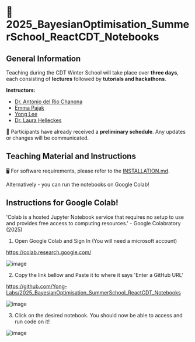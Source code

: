 # 🎉 2025_BayesianOptimisation_SummerSchool_ReactCDT_Notebooks

## General Information  
Teaching during the CDT Winter School will take place over **three days**, each consisting of **lectures** followed by **tutorials and hackathons**.  

**Instructors:**  
- [Dr. Antonio del Rio Chanona](https://www.optimlpse.co.uk/author/dr.-ehecatl-antonio-del-rio-chanona/)  
- [Emma Pajak](https://www.optimlpse.co.uk/author/emma-pajak/)
- [Yong Lee](https://www.optimlpse.co.uk/author/yong-lee/)  
- [Dr. Laura Helleckes](https://www.optimlpse.co.uk/author/laura-helleckes/)  

📅 Participants have already received a **preliminary schedule**. Any updates or changes will be communicated.   

## Teaching Material and Instructions  
🖥️ For software requirements, please refer to the [INSTALLATION.md](./INSTALLATION.md). 

Alternatively - you can run the notebooks on Google Colab!

## Instructions for Google Colab! 
'Colab is a hosted Jupyter Notebook service that requires no setup to use and provides free access to computing resources.' - Google Colabratory (2025)

1. Open Google Colab and Sign In (You will need a microsoft account)

https://colab.research.google.com/

![image](https://github.com/user-attachments/assets/92703f5d-5b00-4f8d-b523-5716caea1625)

2. Copy the link bellow and Paste it to where it says 'Enter a GitHub URL'

https://github.com/Yong-Labs/2025_BayesianOptimisation_SummerSchool_ReactCDT_Notebooks

![image](https://github.com/user-attachments/assets/416100d6-634f-4e6f-b60e-668e1d705f9a)

3. Click on the desired notebook. You should now be able to access and run code on it!

![image](https://github.com/user-attachments/assets/cc9c531c-32c7-4cf6-a333-4643587a0a5e)


